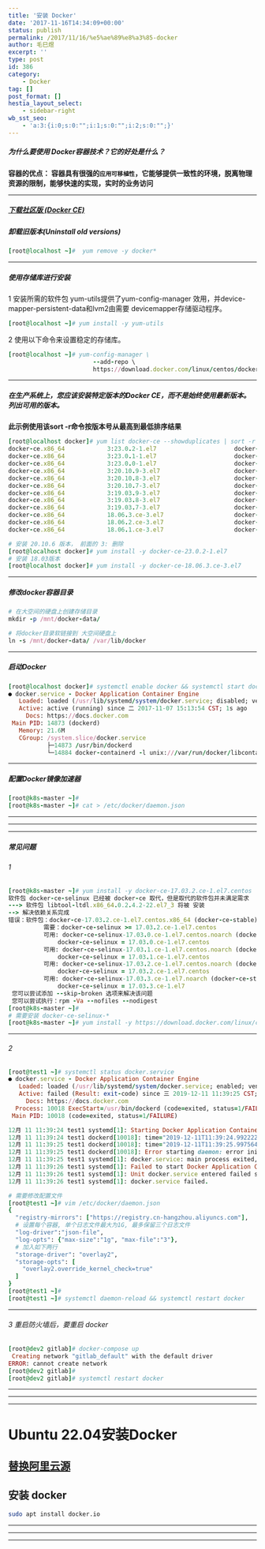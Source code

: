 ```yaml
---
title: '安装 Docker'
date: '2017-11-16T14:34:09+00:00'
status: publish
permalink: /2017/11/16/%e5%ae%89%e8%a3%85-docker
author: 毛巳煜
excerpt: ''
type: post
id: 386
category:
    - Docker
tag: []
post_format: []
hestia_layout_select:
    - sidebar-right
wb_sst_seo:
    - 'a:3:{i:0;s:0:"";i:1;s:0:"";i:2;s:0:"";}'
---
```

##### 为什么要使用 Docker容器技术？它的好处是什么？

**容器的优点： 容器具有很强的`应用可移植性`，它能够提供一致性的环境，脱离物理资源的限制，能够快速的实现，实时的业务访问**

- - - - - -

##### **[下载社区版 (Docker CE)](https://docs.docker.com/engine/install/centos "下载社区版 (Docker CE)")**

##### 卸载旧版本(Uninstall old versions)

```ruby
[root@localhost ~]#  yum remove -y docker*

```

- - - - - -

##### 使用存储库进行安装

1 安装所需的软件包 yum-utils提供了yum-config-manager 效用，并device-mapper-persistent-data和lvm2由需要 devicemapper存储驱动程序。

```ruby
[root@localhost ~]# yum install -y yum-utils

```

2 使用以下命令来设置稳定的存储库。

```ruby
[root@localhost ~]# yum-config-manager \
                        --add-repo \
                        https://download.docker.com/linux/centos/docker-ce.repo


```

- - - - - -

##### 在生产系统上，您应该安装特定版本的Docker CE，而不是始终使用最新版本。列出可用的版本。

**此示例使用该sort -r命令按版本号从最高到最低排序结果**

```ruby
[root@localhost docker]# yum list docker-ce --showduplicates | sort -r
docker-ce.x86_64            3:23.0.2-1.el7                      docker-ce-stable
docker-ce.x86_64            3:23.0.1-1.el7                      docker-ce-stable
docker-ce.x86_64            3:23.0.0-1.el7                      docker-ce-stable
docker-ce.x86_64            3:20.10.9-3.el7                     docker-ce-stable
docker-ce.x86_64            3:20.10.8-3.el7                     docker-ce-stable
docker-ce.x86_64            3:20.10.7-3.el7                     docker-ce-stable
docker-ce.x86_64            3:19.03.9-3.el7                     docker-ce-stable
docker-ce.x86_64            3:19.03.8-3.el7                     docker-ce-stable
docker-ce.x86_64            3:19.03.7-3.el7                     docker-ce-stable
docker-ce.x86_64            18.06.3.ce-3.el7                    docker-ce-stable
docker-ce.x86_64            18.06.2.ce-3.el7                    docker-ce-stable
docker-ce.x86_64            18.06.1.ce-3.el7                    docker-ce-stable


```

```ruby
# 安装 20.10.6 版本， 前面的 3: 删除
[root@localhost docker]# yum install -y docker-ce-23.0.2-1.el7
# 安装 18.03版本
[root@localhost docker]# yum install -y docker-ce-18.06.3.ce-3.el7

```

- - - - - -

##### 修改docker容器目录

```ruby
# 在大空间的硬盘上创建存储目录
mkdir -p /mnt/docker-data/

# 将docker目录软链接到 大空间硬盘上
ln -s /mnt/docker-data/ /var/lib/docker

```

- - - - - -

##### 启动Docker

```ruby
[root@localhost docker]# systemctl enable docker && systemctl start docker && systemctl status docker
● docker.service - Docker Application Container Engine
   Loaded: loaded (/usr/lib/systemd/system/docker.service; disabled; vendor preset: disabled)
   Active: active (running) since 二 2017-11-07 15:13:54 CST; 1s ago
     Docs: https://docs.docker.com
 Main PID: 14873 (dockerd)
   Memory: 21.6M
   CGroup: /system.slice/docker.service
           ├─14873 /usr/bin/dockerd
           └─14884 docker-containerd -l unix:///var/run/docker/libcontainerd/docker-containerd.sock --metrics-inter...

```

- - - - - -

##### 配置Docker镜像加速器

```ruby
[root@k8s-master ~]#
[root@k8s-master ~]# cat > /etc/docker/daemon.json 
```

- - - - - -

- - - - - -

- - - - - -

##### 常见问题

###### 1

```ruby
[root@k8s-master ~]# yum install -y docker-ce-17.03.2.ce-1.el7.centos
软件包 docker-ce-selinux 已经被 docker-ce 取代，但是取代的软件包并未满足需求
---> 软件包 libtool-ltdl.x86_64.0.2.4.2-22.el7_3 将被 安装
--> 解决依赖关系完成
错误：软件包：docker-ce-17.03.2.ce-1.el7.centos.x86_64 (docker-ce-stable)
          需要：docker-ce-selinux >= 17.03.2.ce-1.el7.centos
          可用: docker-ce-selinux-17.03.0.ce-1.el7.centos.noarch (docker-ce-stable)
              docker-ce-selinux = 17.03.0.ce-1.el7.centos
          可用: docker-ce-selinux-17.03.1.ce-1.el7.centos.noarch (docker-ce-stable)
              docker-ce-selinux = 17.03.1.ce-1.el7.centos
          可用: docker-ce-selinux-17.03.2.ce-1.el7.centos.noarch (docker-ce-stable)
              docker-ce-selinux = 17.03.2.ce-1.el7.centos
          可用: docker-ce-selinux-17.03.3.ce-1.el7.noarch (docker-ce-stable)
              docker-ce-selinux = 17.03.3.ce-1.el7
 您可以尝试添加 --skip-broken 选项来解决该问题
 您可以尝试执行：rpm -Va --nofiles --nodigest
[root@k8s-master ~]#
# 需要安装 docker-ce-selinux-*
[root@k8s-master ~]# yum install -y https://download.docker.com/linux/centos/7/x86_64/stable/Packages/docker-ce-selinux-17.03.2.ce-1.el7.centos.noarch.rpm

```

- - - - - -

###### 2

```ruby
[root@test1 ~]# systemctl status docker.service
● docker.service - Docker Application Container Engine
   Loaded: loaded (/usr/lib/systemd/system/docker.service; enabled; vendor preset: disabled)
   Active: failed (Result: exit-code) since 三 2019-12-11 11:39:25 CST; 6s ago
     Docs: https://docs.docker.com
  Process: 10018 ExecStart=/usr/bin/dockerd (code=exited, status=1/FAILURE)
 Main PID: 10018 (code=exited, status=1/FAILURE)

12月 11 11:39:24 test1 systemd[1]: Starting Docker Application Container Engine...
12月 11 11:39:24 test1 dockerd[10018]: time="2019-12-11T11:39:24.992222657+08:00" level=info msg="libcontainerd: new containerd process, pid: 10026"
12月 11 11:39:25 test1 dockerd[10018]: time="2019-12-11T11:39:25.997564912+08:00" level=error msg="[graphdriver] prior storage driver overlay2 failed: driver not supported"
12月 11 11:39:25 test1 dockerd[10018]: Error starting daemon: error initializing graphdriver: driver not supported
12月 11 11:39:25 test1 systemd[1]: docker.service: main process exited, code=exited, status=1/FAILURE
12月 11 11:39:26 test1 systemd[1]: Failed to start Docker Application Container Engine.
12月 11 11:39:26 test1 systemd[1]: Unit docker.service entered failed state.
12月 11 11:39:26 test1 systemd[1]: docker.service failed.

# 需要修改配置文件
[root@test1 ~]# vim /etc/docker/daemon.json
{
  "registry-mirrors": ["https://registry.cn-hangzhou.aliyuncs.com"],
  # 设置每个容器, 单个日志文件最大为1G, 最多保留三个日志文件
  "log-driver":"json-file",
  "log-opts": {"max-size":"1g", "max-file":"3"},
  # 加入如下两行
  "storage-driver": "overlay2",
  "storage-opts": [
    "overlay2.override_kernel_check=true"
  ]
}
[root@test1 ~]#
[root@test1 ~]# systemctl daemon-reload && systemctl restart docker

```

- - - - - -

###### 3 重启防火墙后，要重启 docker

```ruby
[root@dev2 gitlab]# docker-compose up
 Creating network "gitlab_default" with the default driver
ERROR: cannot create network
[root@dev2 gitlab]#
[root@dev2 gitlab]# systemctl restart docker

```

- - - - - -

- - - - - -

- - - - - -

Ubuntu 22.04安装Docker
====================

[替换阿里云源](http://www.dev-share.top/2019/11/06/linux-%e7%b3%bb%e7%bb%9f%e9%85%8d%e7%bd%ae%e9%98%bf%e9%87%8c%e4%ba%91%e6%ba%90/ "替换阿里云源")
--------------------------------------------------------------------------------------------------------------------------------------

安装 docker
---------

```bash
sudo apt install docker.io


```

- - - - - -

- - - - - -

- - - - - -